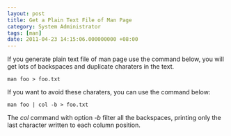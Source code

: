 ```yaml
---
layout: post
title: Get a Plain Text File of Man Page
category: System Administrator
tags: [man]
date: 2011-04-23 14:15:06.000000000 +08:00
---
```


If you generate plain text file of man page use the command below, you will get lots of backspaces and duplicate charaters in the text.

    man foo > foo.txt

If you want to avoid these charaters, you can use the command below:

    man foo | col -b > foo.txt

The *col* command with option *-b* filter all the backspaces, printing only the last character written to each column position.
